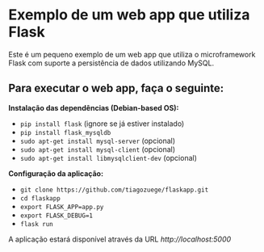 # Exemplo de um web app que utiliza Flask

Este é um pequeno exemplo de um web app que utiliza o microframework Flask
com suporte a persistência de dados utilizando MySQL.


## Para executar o web app, faça o seguinte:


**Instalação das dependências (Debian-based OS):**

- `pip install flask` (ignore se já estiver instalado)
- `pip install flask_mysqldb`
- `sudo apt-get install mysql-server`       (opcional)
- `sudo apt-get install mysql-client`       (opcional)
- `sudo apt-get install libmysqlclient-dev` (opcional)

**Configuração da aplicação:**

- `git clone https://github.com/tiagozuege/flaskapp.git`
- `cd flaskapp`
- `export FLASK_APP=app.py`
- `export FLASK_DEBUG=1`
- `flask run`

A aplicação estará disponível através da URL *http://localhost:5000*
